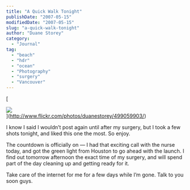 ```yaml
---
title: "A Quick Walk Tonight"
publishDate: "2007-05-15"
modifiedDate: "2007-05-15"
slug: "a-quick-walk-tonight"
author: "Duane Storey"
category:
  - "Journal"
tag:
  - "beach"
  - "hdr"
  - "ocean"
  - "Photography"
  - "surgery"
  - "Vancouver"
---
```


[  
  
![](http://farm1.static.flickr.com/190/499059903_46b5e8a631.jpg?v=0)  
  ](http://www.flickr.com/photos/duanestorey/499059903/)

I know I said I wouldn’t post again until after my surgery, but I took a few shots tonight, and liked this one the most. So enjoy.

The countdown is officially on — I had that exciting call with the nurse today, and got the green light from Houston to go ahead with the launch. I find out tomorrow afternoon the exact time of my surgery, and will spend part of the day cleaning up and getting ready for it.

Take care of the internet for me for a few days while I’m gone. Talk to you soon guys.